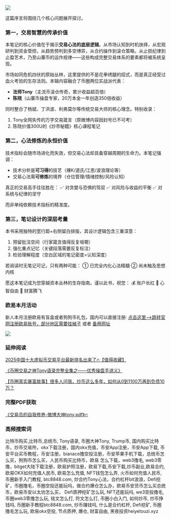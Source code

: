 ![](https://ac63e02.webp.li/交易之神Tony语录-序言.png)

这篇序言将围绕几个核心问题展开探讨。

### 第一，交易智慧的传承价值 

本笔记的核心价值在于揭示**交易心法的底层逻辑**。从市场认知到时机抉择，从宏观研判到资金管控，从趋势预判到多空博弈，从合约操作到滚仓策略，从止损纪律到止盈艺术，乃至山寨币的运作规律——这些构成完整交易体系的要素都将被系统呈现。

市场如同危机四伏的原始丛林，这里提供的不是花拳绣腿的招式，而是真正经受过血火考验的生存法则。本辑内容融合了币圈两位实战派代表：
- **法师Tony**（主流币滚仓传奇，累计收益超百倍）
- **陈晓**（山寨币操盘专家，20万本金一年创造350倍收益）

同时整合了杨斌、丁洪波、利弗莫尔等传统交易大师的核心理念。特别收录：
1. Tony全网失传的万字交易箴言（原微博内容因封号已不可考）
2. 陈晓价值300U的《炒市秘籍》核心课程笔记

### 第二，心法修炼的永恒价值 

技术指标会随市场进化而失效，但交易心法却具备穿越周期的生命力。本笔记强调：
- 技术分析是**可习得**的技艺（裸K/道氏/江恩/波浪理论等）
- 交易心法需**可修炼**的境界（仓位管理/情绪控制/风险认知）

真正的交易高手往往胜在：
✅ 对贪婪与恐惧的驾驭
✅ 对风险与收益的平衡
✅ 对系统与纪律的坚守

而非单纯依赖技术指标的精准度。

### 第三，笔记设计的深层考量 

本书采用独特的宽行距+右侧留白排版，其设计逻辑包含三重深意：
1. 预留批注空间（行家箴言值得反复咀嚼）
2. 强化重点记忆（关键段落需要反复标注）
3. 检验理解程度（空白区域的笔记密度=认知深度）

若阅读时无笔记可记，只有两种可能：
① 已完全内化心法精髓
② 尚未触及思想内核

愿这本笔记成为您穿越资本丛林的生存指南。谨以此书，祝您：
💰 账户长红 
🦅 心智自由
🚀 财富腾飞

### 欧易本月活动
新人本月注册欧易有盲盒或者狗狗币礼包，国内可以直接注册:  [点击这里–>跳转官网注册欧易账号，部分地区需要挂梯子](https://www.okx.com/zh-hans/join/74873351)  或者 [备用网址](https://www.chouyi.world/zh-hans/join/18639032)

[![](https://fe095ec.webp.li/top-10-exchanges-001.jpg)](https://www.chouyi.world/zh-hans/join/18639032)

### 延伸阅读
[2025中国十大虚拟币交易平台最新排名出来了🔥【值得收藏】](https://btc8848.com/top-10-exchanges/)

[《币圈交易之神Tony语录完整全集之——优秀操盘手讲义》](https://heiyetouzi.xyz/tony-yulu-youxiucaopanshoujiangyi)

[【币圈真实暴富故事】很多人问我，炒币这么多年，如何从0到1100万再到负债10万？](https://heiyetouzi.xyz/biquanstory001/)

### 完整PDF获取
[《交易员的自我修养-微博大神tony.pdf》🔥](https://heiyetouzi.xyz/downloads)

### 高频搜索词
比特币购买,比特币,总统币, Tony语录, 币圈大神Tony, Trump币, 国内购买比特币，炒币交易所，okx下载注册，国内okx充值，币安App注册，币安App下载, 币安平台买币教程，币安注册，bianace撸空投注册，币安苹果手机下载，总统币怎么买，狗狗币怎么买，人民币购买比特币，欧易 怎么下载，web3撸毛, web3零撸，bitget大陆下载注册，欧易护照注册，欧易下载,币安下载,炒币副业,欧易合约, 欧易OKX如何充值人民币, 欧易怎么充值, NFT钱包怎么弄, 火币如何充值人民币, 币圈新手入门教程, btc8848.com, 炒合约Tony心法，合约杠杆bit浪浪，Defi挖矿，币圈撸毛，币圈空投还能玩吗，做合约爆仓怎么办，欧易币安货币怎么买总统币，欧易币安以太坊怎么买， Defi质押挖矿怎么玩, NFT还能玩吗, we3空投撸毛, 币圈web3零撸怎么玩, 铭文怎么打, 符文怎么打, 币圈小白入门, 如何炒币, 炒币挣钱吗, 币圈新手教程btc8848.com, 炒币赚钱吗, 什么是合约杠杆, Defi挖矿, 币圈撸毛怎么玩, 欧易okx空投, 节点质押, 爆仓, 财富自由, 黑夜投资heiyetouzi.xyz